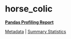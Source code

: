 # horse_colic

[**Pandas Profiling Report**](https://epistasislab.github.io/pmlb/profile/horse_colic.html)

[Metadata](metadata.yaml) | [Summary Statistics](summary_stats.tsv)

